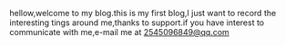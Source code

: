hellow,welcome to my blog.this is my first blog,I just want to record the interesting tings around me,thanks to support.if you have interest to communicate with me,e-mail me at 2545096849@qq.com
